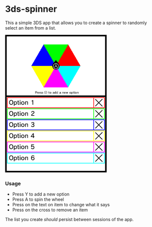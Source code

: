# 3ds-spinner

This a simple 3DS app that allows you to create a spinner to randomly select an item from a list.

![preview of app](preview.png)

### Usage
- Press Y to add a new option
- Press A to spin the wheel
- Press on the text on item to change what it says
- Press on the cross to remove an item

The list you create *should* persist between sessions of the app.
